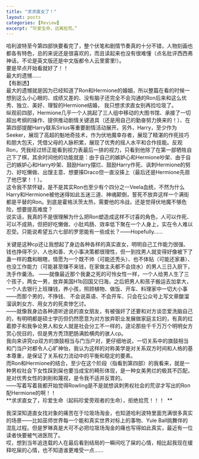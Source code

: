 ```yaml
---
title: "求求直女了！"
layout: posts
categories: [Review]
excerpt: “珍爱生命，远离拾荒。”
---
```

  
哈利波特至今第四部快要看完了，整个伏笔和剧情节奏真的十分不错，人物刻画也都各有特色，总的来说还是很喜欢的，而且读起来也没有很难懂（点名批评西西弗神话，不论是英文版还是中文版都令人云里雾里!）。  
要是早点开始看就好了！！    
最大的遗憾……  
【有剧透】    
最大的遗憾就是因为已经知道了Ron和Hermione的婚姻，所以整篇在看的时候一想到这么小心眼的、成绩又差的、没有脑子还完全不会沟通的Ron后来和这么优秀、独立、美好、理智的Hermione结婚， 我只想求求直女别再捡垃圾了。    
纵观前四部，Hermione几乎一个人挑起了三人组中移动的大图书馆、承接了一切超出考纲的操作、提供推动剧情关键道具（还是用自己的勤奋努力换来的！）、在第四部提醒Harry联系Sirius等重要剧情活动展开。另外，Harry，至少作为Seeker，展现了高超的魁地奇技术，作为伏地魔幸存者，展现了精湛的作死技巧和胆大包天，凭借父母的人脉积累，展现了优秀的摇人水平和合作技能。反观Ron，凭我经过矫正能看到视力表最后一排的视力，只看到他除了在第一部牺牲自己下了棋，其余时间他的功能就是：由于自己的嫉妒心和Hermione吵架、由于自己的嫉妒心和Harry吵架、鼓励Harry摆烂、鼓励Harry作死、讽刺Hermione的努力、好吃懒做、出馊主意、想要揍Draco但一直没揍上（最后还是Hermione先扇了他巴掌！！）。  
这令我不禁怀疑，是不是其实Ron也至少有个四分之一Veela血统，不然为什么Harry和Hermione被他迷得如此五迷三道、神魂颠倒，誓死不放弃这样一个满街都是平替的Ron。到底是霍格沃茨太热，需要他的冷战，还是觉得伏地魔不够危险，想要提高难度？  
说实话，我真的不是很理解为什么把Ron塑造成这样不讨喜的角色，人可以作死、可以不成熟，但把好吃懒做、小肚鸡肠、效率低下聚在一个人身上，实在令人难以忍受。只能说希望五六七部的罗恩能有一些成长？——Hopefully……  
  
关键是这种cp还让我想起了身边各种各样的真实直女，明明自己工作能力很强、钱也挣得不少、人也和善、大小事决策都很理性，但一到找男人就变得好像被下了蛊一样的蠢和眼瞎，情愿为一个既不帅（可能还秃头）、也不体贴（可能还家暴）、也没工作能力（可能甚至赚不来钱，在家做主夫都不会烧水）的男人三日入厨下，洗手作羹汤。 
——就像最近那个我妻之死的可怜女性一样，一个人给男人生了三个孩子，两女一男，放弃美国H1b回国又归海，之后把男人和孩子搬运去加拿大，一个人去银行上班赚钱，养小孩，照顾植物、做饭、开车、料理家中一切大小事——而那个男的，不挣钱、  不会说英语、不会开车、只会在公众号上写文章酸溜溜讽刺女方、用女方的死卖惨乞讨。  
——就像我身边各种道听途说的直女朋友，有被强奸了还要和对方谈恋爱洗脑自己的，有明明都是硕士学历但仍然愿意为对方放弃职业发展做家庭主妇的，有真的红着脖子和我争论男人和女人就是社会分工不一样的，遑论那些千千万万个明明女方赏心悦目的，但是男方秃顶肥肠满脸横肉的骇人cp。  
我向来讲究cp双方的旗鼓相当与门当户对，更仔细地说，一切关系中的旗鼓相当和门当户对都令人心旷神怡，我认为这样的对称美学是对关系双方时间和人格的基本尊重，是保证了关系权力流动中的平衡和稳定的要素。  
而Ron和Hermione的结合，至少在这个阶段（指看到第四部）的我看来，就是一种男权社会下女性踩到屎也要当成宝的畸形体现，是一种女美男烂的极其不匹配，是对优秀女性的剥削和蔑视，是令我不适并反胃的。  
——写着写着我都开始觉得Rowling是不是就想讽刺男权社会的荒谬才写出的Ron配Hermione的啊！！    
**求求直女了，珍爱生命（起码珍爱旁观者的生命），拒绝拾荒！！！  ** 
  
我深深知道直女找对象的痛苦在于垃圾场淘金，也知道哈利波特里面充满很多真实的场景——比如巫师世界每一个能和真实世界对标上的事物、Yule Ball挑舞伴的混乱过程。但是罗琳真是大可不必把垃圾场淘金的痛也写得如此真实，最近有一位读者快要被气进医院了。  
哎，想到当年追连载的人在最后看到结局的一瞬间吃了屎的心情，相比起我现在缓释吃屎的心情，也不知道谁更难受一点……   